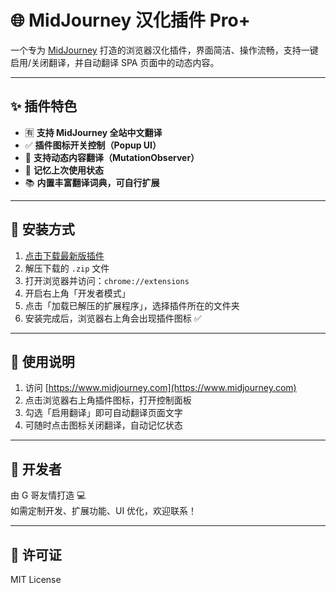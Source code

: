 # 🌐 MidJourney 汉化插件 Pro+

一个专为 [MidJourney](https://www.midjourney.com) 打造的浏览器汉化插件，界面简洁、操作流畅，支持一键启用/关闭翻译，并自动翻译 SPA 页面中的动态内容。

---

## ✨ 插件特色

- 🈶 **支持 MidJourney 全站中文翻译**
- ✅ **插件图标开关控制（Popup UI）**
- 🔁 **支持动态内容翻译（MutationObserver）**
- 💾 **记忆上次使用状态**
- 📚 **内置丰富翻译词典，可自行扩展**

---

## 🧩 安装方式

1. [点击下载最新版插件](https://github.com/cwser/midjourney-chinese-plugin/releases/latest)
2. 解压下载的 `.zip` 文件
3. 打开浏览器并访问：`chrome://extensions`
4. 开启右上角「开发者模式」
5. 点击「加载已解压的扩展程序」，选择插件所在的文件夹
6. 安装完成后，浏览器右上角会出现插件图标 ✅

---

## 🚀 使用说明

1. 访问 [https://www.midjourney.com](https://www.midjourney.com)
2. 点击浏览器右上角插件图标，打开控制面板
3. 勾选「启用翻译」即可自动翻译页面文字
4. 可随时点击图标关闭翻译，自动记忆状态

---

## 🙌 开发者

由 G 哥友情打造 💻  
如需定制开发、扩展功能、UI 优化，欢迎联系！

---

## 🧾 许可证

MIT License
